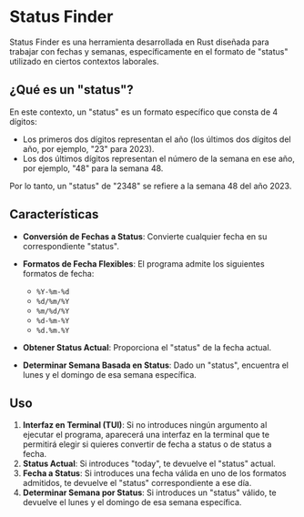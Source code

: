 # Status Finder

Status Finder es una herramienta desarrollada en Rust diseñada para trabajar con fechas y semanas, específicamente en el formato de "status" utilizado en ciertos contextos laborales.

## ¿Qué es un "status"?

En este contexto, un "status" es un formato específico que consta de 4 dígitos:

- Los primeros dos dígitos representan el año (los últimos dos dígitos del año, por ejemplo, "23" para 2023).
- Los dos últimos dígitos representan el número de la semana en ese año, por ejemplo, "48" para la semana 48.

Por lo tanto, un "status" de "2348" se refiere a la semana 48 del año 2023.

## Características

- **Conversión de Fechas a Status**: Convierte cualquier fecha en su correspondiente "status".
- **Formatos de Fecha Flexibles**: El programa admite los siguientes formatos de fecha:
  - `%Y-%m-%d`
  - `%d/%m/%Y`
  - `%m/%d/%Y`
  - `%d-%m-%Y`
  - `%d.%m.%Y`
  
- **Obtener Status Actual**: Proporciona el "status" de la fecha actual.
- **Determinar Semana Basada en Status**: Dado un "status", encuentra el lunes y el domingo de esa semana específica.

## Uso

1. **Interfaz en Terminal (TUI)**: Si no introduces ningún argumento al ejecutar el programa, aparecerá una interfaz en la terminal que te permitirá elegir si quieres convertir de fecha a status o de status a fecha.
2. **Status Actual**: Si introduces "today", te devuelve el "status" actual.
3. **Fecha a Status**: Si introduces una fecha válida en uno de los formatos admitidos, te devuelve el "status" correspondiente a ese día.
4. **Determinar Semana por Status**: Si introduces un "status" válido, te devuelve el lunes y el domingo de esa semana específica.
